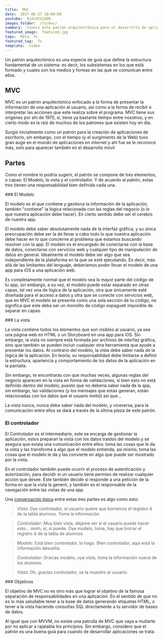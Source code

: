 ```yaml
---
title:  MVC
date:  2017-06-27 18:00:00
youtube:  0jdcUCUjbO0
images_folder:  /tv/mvc/
summary:  Conoce este patrón arquitectónico para el desarrollo de aplicaciones. MVC es comúnmente usado para el desarrollo de aplicaciones web.
featured_image:  featured.jpg
tags:  Meta, Tv
featured_tag:  Tv
template:  video
---
```


Un patrón arquitectónico es una especie de guía que define la estructura fundamental de un sistema: es decir, los subsistemas en los que está formado y cuales son los medios y formas en las que se comunican entre ellos.

## MVC
MVC es un patrón arquitectónico enfocado a la forma de presentar la información de una aplicación al usuario, así como a la forma de recibir e interpretar las acciones que este realiza sobre el programa. MVC tiene sus orígenes por ahí de 1970, sí, tiene ya bastante tiempo entre nosotros, y en cierto modo es la raíz de muchos de los patrones que existen hoy en día.

Surgió inicialmente como un patrón para la creación de aplicaciones de escritorio, sin embargo, con el tiempo (y el surgimiento de la Web) tuvo gran auge en el mundo de aplicaciones en internet y ahí fue se le reconoce más, solo para aparecer también en el desarrollo móvil

## Partes

Como el nombre lo podría sugerir, el patrón se compone de tres elementos, o capas: El Modelo, la vista y el controlador. Y de acuerdo al patrón, estas tres tienen una responsabilidad bien definida cada una.

### El Modelo

El modelo es el que contiene y gestiona la información de la aplicación, también "contiene" la lógica relacionada con las reglas del negocio (o lo que nuestra aplicación debe hacer). En cierto sentido debe ser el cerebro de nuestra app.

El modelo debe saber absolutamente nada de la interfaz gráfica, y su única preocupación debe ser la de llevar a cabo todo lo que nuestra aplicación debe hacer en lo que concierne al problema que estamos buscando resolver con la app. El modelo es el encargado de conectarse con la base de datos, conectarse con servicios web y cualquier tipo de manipulación de datos en general. Idealmente el modelo debe ser algo que sea independiente de la plataforma en la que se esté ejecutando. Es decir, más allá de las limitantes del lenguaje, deberíamos poder llevar el modelo de una app para iOS a una aplicación web.

Es completamente normal que el modelo sea la mayor parte del código de tu app, sin embargo, a su vez, el modelo puede estar separado en otras capas, tal vez una de lógica de la aplicación, otra que únicamente esté diseñada para el acceso a datos y otra que se conecte con servicios web, que en MVC el modelo se presente como una sola sección de tu código, no significa que este deba ser un monolito de código espagueti imposible de separar en capas.

### La vista

La vista contiene todos los elementos que son visibles al usuario, ya sea una página web en HTML o un Storyboard en una app para iOS. Sin embargo, la vista no siempre está formada por archivos de interfaz gráfica, sino que también se pueden incluir cualquier otra herramienta que ayude a presentar los datos. Al contrario del modelo, la vista debe saber nada de la lógica de la aplicación. En teoría, su responsabilidad debe limitarse a definir la estructura, apariencia y comportamiento de los datos de la aplicación en la pantalla.

Sin embargo, te encontrarás con que muchas veces, algunas reglas del negocio aparecen en la vista en forma de validaciones, si bien esto no está definido dentro del modelo, puesto que no debería saber nada de la app, sin embargo, las validaciones (y los mensajes que estas generan, están relacionadas con los datos que el usuario metió) así que…

La vista nunca, nunca debe saber nada del modelo, y viceversa, para la comunicación entre ellos se dará a través de la última pieza de este patrón.

### El controlador

El Controlador es el intermediario, este se encarga de gestionar la aplicación, estos preparan la vista con los datos traídos del modelo y se asegura que exista una comunicación entre ellos: toma las cosas que le da la vista y las transforma a algo que el modelo entienda, así mismo, toma las cosas que el modelo le da y las convierte en algo que puede ser mostrado por la vista.

En el controlador también puede ocurrir el proceso de autenticación y autorización, para decidir si un usuario tiene permiso de realizar cualquier acción que desee. Este también decide si responde a una petición de la forma en que la vista la generó, y también es el responsable de la navegación entre las vistas de una app.

Una <a href="https://stackoverflow.com/a/1015853" target="_blank">conversación típica</a> entre estas tres partes es algo como esto:  

 > *Vista:* Oye controlador, el usuario quiere que borremos el registro 4 de la tabla alumnos. Toma la información.  

 > *Controlador:* Muy bien vista, déjame ver si el usuario puede hacer esto... mmh, sí, sí puede. Oye modelo, toma, hay que borrar el registro 4 de la tabla de alumnos.  

 > *Modelo:* Está bien controlador, lo hago. Bien controlador, aquí está la información devuelta.  

 > *Controlador:* Gracias modelo, oye vista, toma la información nueva de los alumnos.  

 > *Vista:* Oh, gracias controlador, se la muestro al usuario.   


### Objetivos

El objetivo de MVC no es otro más que lograr el objetivo de la famosa separación de responsabilidades en una aplicación. En el sentido de que no es lo más saludable tener a la base de datos generando etiquetas HTML, o tener a la vista haciendo consultas SQL directamente a tu servidor de bases de datos.

Al igual que con MVVM, no existe una patrulla de MVC que vaya a multarte por no aplicar a rajatabla los principios. Sin embargo, considero que el patrón es una buena guía para cuando de desarrollar aplicaciones se trata.